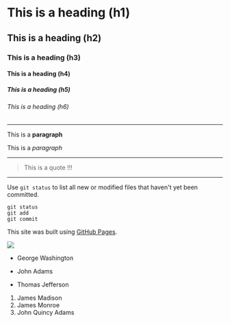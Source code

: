 
# This is a heading (h1)

## This is a heading (h2)

### This is a heading (h3)

#### This is a heading (h4)

##### This is a heading (h5)

###### This is a heading (h6)

--- 

This is a **paragraph**

This is a *paragraph*

---

> This is a quote !!!

---

Use `git status` to list all new or modified files that haven't yet been committed.

```
git status
git add
git commit
```

This site was built using [GitHub Pages](https://pages.github.com/).


![](https://myoctocat.com/assets/images/base-octocat.svg)


- George Washington
* John Adams
+ Thomas Jefferson

1. James Madison
2. James Monroe
3. John Quincy Adams